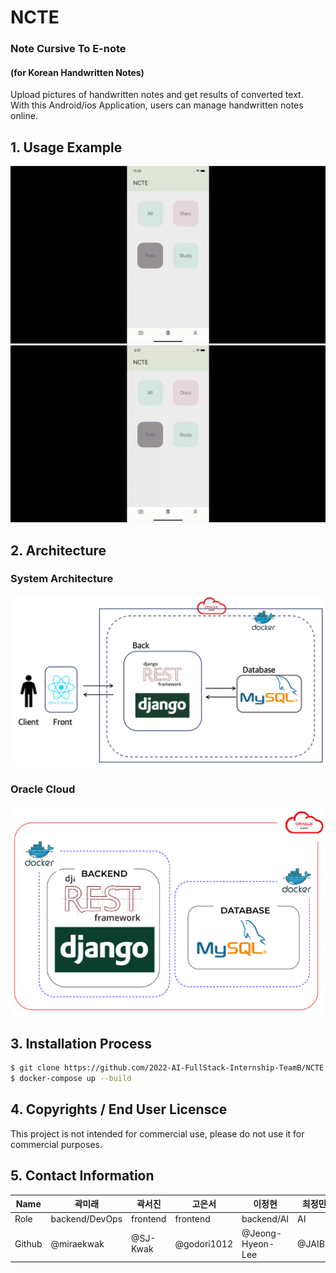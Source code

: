 # NCTE
### Note Cursive To E-note  
#### (for Korean Handwritten Notes)  
Upload pictures of handwritten notes and get results of converted text.  
With this Android/ios Application, users can manage handwritten notes online.  

## 1. Usage Example  
![demo 1](image_files/demo.gif)
![demo 2](image_files/demo2.gif)  

## 2. Architecture  
### System Architecture  
![system architecture](image_files/system_architecture.png)  

### Oracle Cloud  
![oracle cloud](image_files/docker_containers.png)  

## 3. Installation Process  
```bash
$ git clone https://github.com/2022-AI-FullStack-Internship-TeamB/NCTE.git
$ docker-compose up --build
```  

## 4. Copyrights / End User Licensce
This project is not intended for commercial use, please do not use it for commercial purposes.  

## 5. Contact Information  
|Name|곽미래|곽서진|고은서|이정현|최정민
|------|---|---|---|---|---|
|Role|backend/DevOps|frontend|frontend|backend/AI|AI|
|Github|@miraekwak|@SJ-Kwak|@godori1012|@Jeong-Hyeon-Lee|@JAIBC|
